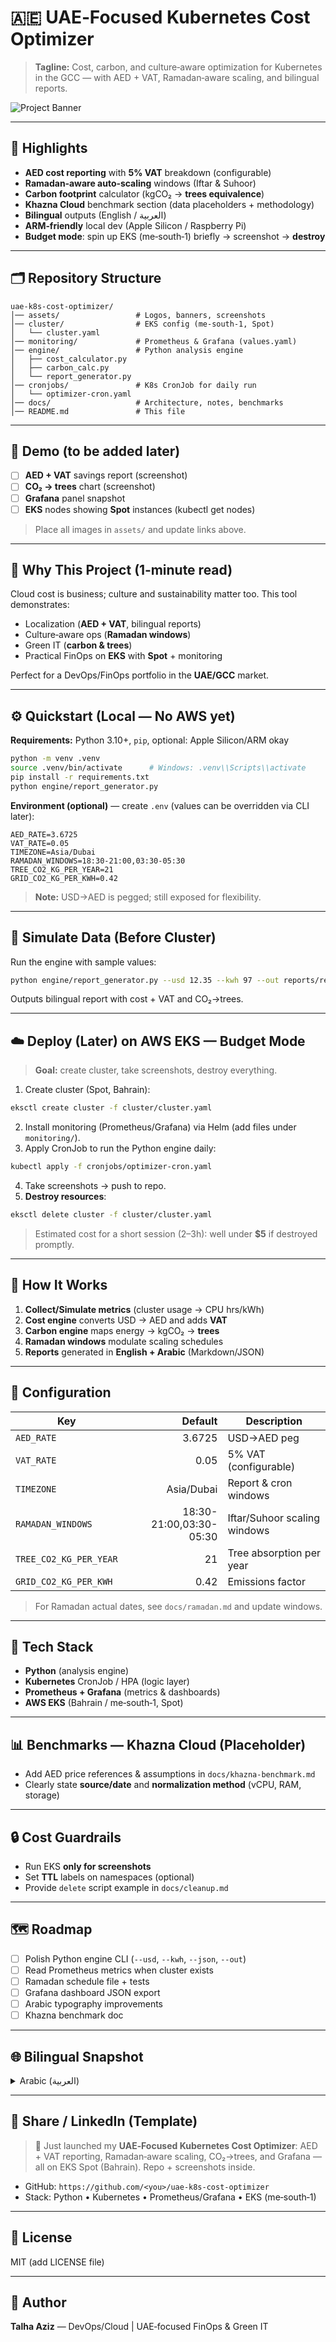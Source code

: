 # 🇦🇪 UAE‑Focused Kubernetes Cost Optimizer

> **Tagline:** Cost, carbon, and culture‑aware optimization for Kubernetes in the GCC — with AED + VAT, Ramadan‑aware scaling, and bilingual reports.

![Project Banner](assets/hero.png)

---

## 🔑 Highlights

* **AED cost reporting** with **5% VAT** breakdown (configurable)
* **Ramadan‑aware auto‑scaling** windows (Iftar & Suhoor)
* **Carbon footprint** calculator (kgCO₂ → **trees equivalence**)
* **Khazna Cloud** benchmark section (data placeholders + methodology)
* **Bilingual** outputs (English / العربية)
* **ARM‑friendly** local dev (Apple Silicon / Raspberry Pi)
* **Budget mode**: spin up EKS (me‑south‑1) briefly → screenshot → **destroy**

---

## 🗂 Repository Structure

```
uae-k8s-cost-optimizer/
│── assets/                 # Logos, banners, screenshots
│── cluster/                # EKS config (me-south-1, Spot)
│   └── cluster.yaml
│── monitoring/             # Prometheus & Grafana (values.yaml)
│── engine/                 # Python analysis engine
│   ├── cost_calculator.py
│   ├── carbon_calc.py
│   └── report_generator.py
│── cronjobs/               # K8s CronJob for daily run
│   └── optimizer-cron.yaml
│── docs/                   # Architecture, notes, benchmarks
│── README.md               # This file
```

---

## 📸 Demo (to be added later)

* [ ] **AED + VAT** savings report (screenshot)
* [ ] **CO₂ → trees** chart (screenshot)
* [ ] **Grafana** panel snapshot
* [ ] **EKS** nodes showing **Spot** instances (kubectl get nodes)

> Place all images in `assets/` and update links above.

---

## 🧭 Why This Project (1‑minute read)

Cloud cost is business; culture and sustainability matter too. This tool demonstrates:

* Localization (**AED + VAT**, bilingual reports)
* Culture‑aware ops (**Ramadan windows**)
* Green IT (**carbon & trees**)
* Practical FinOps on **EKS** with **Spot** + monitoring

Perfect for a DevOps/FinOps portfolio in the **UAE/GCC** market.

---

## ⚙️ Quickstart (Local — No AWS yet)

**Requirements:** Python 3.10+, `pip`, optional: Apple Silicon/ARM okay

```bash
python -m venv .venv
source .venv/bin/activate      # Windows: .venv\\Scripts\\activate
pip install -r requirements.txt
python engine/report_generator.py
```

**Environment (optional)** — create `.env` (values can be overridden via CLI later):

```
AED_RATE=3.6725
VAT_RATE=0.05
TIMEZONE=Asia/Dubai
RAMADAN_WINDOWS=18:30-21:00,03:30-05:30
TREE_CO2_KG_PER_YEAR=21
GRID_CO2_KG_PER_KWH=0.42
```

> **Note:** USD→AED is pegged; still exposed for flexibility.

---

## 🧪 Simulate Data (Before Cluster)

Run the engine with sample values:

```bash
python engine/report_generator.py --usd 12.35 --kwh 97 --out reports/report_$(date +%F).md
```

Outputs bilingual report with cost + VAT and CO₂→trees.

---

## ☁️ Deploy (Later) on AWS EKS — Budget Mode

> **Goal:** create cluster, take screenshots, destroy everything.

1. Create cluster (Spot, Bahrain):

```bash
eksctl create cluster -f cluster/cluster.yaml
```

2. Install monitoring (Prometheus/Grafana) via Helm (add files under `monitoring/`).
3. Apply CronJob to run the Python engine daily:

```bash
kubectl apply -f cronjobs/optimizer-cron.yaml
```

4. Take screenshots → push to repo.
5. **Destroy resources**:

```bash
eksctl delete cluster -f cluster/cluster.yaml
```

> Estimated cost for a short session (2–3h): well under **\$5** if destroyed promptly.

---

## 🧩 How It Works

1. **Collect/Simulate metrics** (cluster usage → CPU hrs/kWh)
2. **Cost engine** converts USD → AED and adds **VAT**
3. **Carbon engine** maps energy → kgCO₂ → **trees**
4. **Ramadan windows** modulate scaling schedules
5. **Reports** generated in **English + Arabic** (Markdown/JSON)

---

## 🔧 Configuration

| Key                    |                 Default | Description                  |
| ---------------------- | ----------------------: | ---------------------------- |
| `AED_RATE`             |                  3.6725 | USD→AED peg                  |
| `VAT_RATE`             |                    0.05 | 5% VAT (configurable)        |
| `TIMEZONE`             |              Asia/Dubai | Report & cron windows        |
| `RAMADAN_WINDOWS`      | 18:30-21:00,03:30-05:30 | Iftar/Suhoor scaling windows |
| `TREE_CO2_KG_PER_YEAR` |                      21 | Tree absorption per year     |
| `GRID_CO2_KG_PER_KWH`  |                    0.42 | Emissions factor             |

> For Ramadan actual dates, see `docs/ramadan.md` and update windows.

---

## 🧱 Tech Stack

* **Python** (analysis engine)
* **Kubernetes** CronJob / HPA (logic layer)
* **Prometheus + Grafana** (metrics & dashboards)
* **AWS EKS** (Bahrain / me‑south‑1, Spot)

---

## 📊 Benchmarks — Khazna Cloud (Placeholder)

* Add AED price references & assumptions in `docs/khazna-benchmark.md`
* Clearly state **source/date** and **normalization method** (vCPU, RAM, storage)

---

## 🔒 Cost Guardrails

* Run EKS **only for screenshots**
* Set **TTL** labels on namespaces (optional)
* Provide `delete` script example in `docs/cleanup.md`

---

## 🗺 Roadmap

* [ ] Polish Python engine CLI (`--usd`, `--kwh`, `--json`, `--out`)
* [ ] Read Prometheus metrics when cluster exists
* [ ] Ramadan schedule file + tests
* [ ] Grafana dashboard JSON export
* [ ] Arabic typography improvements
* [ ] Khazna benchmark doc

---

## 🌐 Bilingual Snapshot

<details>
<summary>Arabic (العربية)</summary>

**الهدف:** تقارير تكلفة بالدرهم مع ضريبة القيمة المضافة، وضبط التوسّع تلقائيًا خلال فترات الإفطار والسحور، وحساب البصمة الكربونية وتحويلها إلى مكافئ عدد الأشجار.

</details>

---

## 📣 Share / LinkedIn (Template)

> 🎉 Just launched my **UAE‑Focused Kubernetes Cost Optimizer**: AED + VAT reporting, Ramadan‑aware scaling, CO₂→trees, and Grafana — all on EKS Spot (Bahrain). Repo + screenshots inside.

* GitHub: `https://github.com/<you>/uae-k8s-cost-optimizer`
* Stack: Python • Kubernetes • Prometheus/Grafana • EKS (me‑south‑1)

---

## 📝 License

MIT (add LICENSE file)

---

## 👤 Author

**Talha Aziz** — DevOps/Cloud | UAE‑focused FinOps & Green IT

